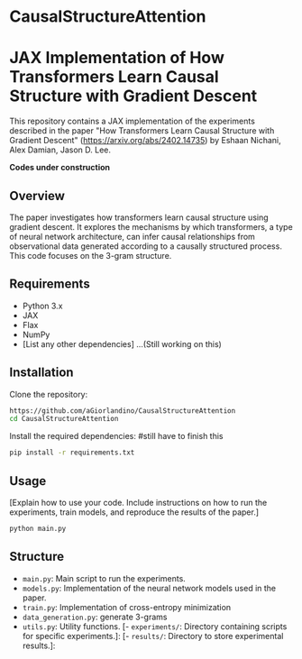 # CausalStructureAttention
 
# JAX Implementation of How Transformers Learn Causal Structure with Gradient Descent 

This repository contains a JAX implementation of the experiments described in the paper "How Transformers Learn Causal Structure with Gradient Descent" (https://arxiv.org/abs/2402.14735) by Eshaan Nichani, Alex Damian, Jason D. Lee.

**Codes under construction**

## Overview

The paper investigates how transformers learn causal structure using gradient descent. It explores the mechanisms by which transformers, a type of neural network architecture, can infer causal relationships from observational data generated according to a causally structured process.
This code focuses on the 3-gram structure.

## Requirements

- Python 3.x
- JAX
- Flax
- NumPy
- [List any other dependencies] ...(Still working on this)

## Installation

Clone the repository:

```bash
https://github.com/aGiorlandino/CausalStructureAttention
cd CausalStructureAttention
```

Install the required dependencies: #still have to finish this

```bash
pip install -r requirements.txt
```

## Usage

[Explain how to use your code. Include instructions on how to run the experiments, train models, and reproduce the results of the paper.]

```bash
python main.py
```

## Structure

- `main.py`: Main script to run the experiments.
- `models.py`: Implementation of the neural network models used in the paper.
- `train.py`: Implementation of cross-entropy minimization
- `data_generation.py`: generate 3-grams
- `utils.py`: Utility functions.
[- `experiments/`: Directory containing scripts for specific experiments.]:
[- `results/`: Directory to store experimental results.]:

<!---

## Contributing

[Explain how others can contribute to your project, such as filing issues or submitting pull requests.]

## License

[Include the license information of your project.]

## Acknowledgments

[Optional: Acknowledge any contributors, libraries, or resources that you used in your project.]
-->
